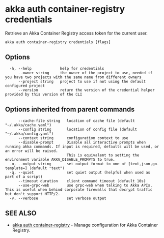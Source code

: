 # akka auth container-registry credentials

Retrieve an Akka Container Registry access token for the current user.

```
akka auth container-registry credentials [flags]
```

## Options

```
  -h, --help             help for credentials
      --owner string     the owner of the project to use, needed if you have two projects with the same name from different owners
      --project string   project to use if not using the default configured project
      --version          return the version of the credential helper provided by this version of the CLI
```

## Options inherited from parent commands

```
      --cache-file string   location of cache file (default "~/.akka/cache.yaml")
      --config string       location of config file (default "~/.akka/config.yaml")
      --context string      configuration context to use
      --disable-prompt      Disable all interactive prompts when running akka commands. If input is required, defaults will be used, or an error will be raised.
                            This is equivalent to setting the environment variable AKKA_DISABLE_PROMPTS to true.
  -o, --output string       set output format to one of [text,json,go-template=] (default "text")
  -q, --quiet               set quiet output (helpful when used as part of a script)
      --timeout duration    client command timeout (default 10s)
      --use-grpc-web        use grpc-web when talking to Akka APIs. This is useful when behind corporate firewalls that decrypt traffic but don't support HTTP/2.
  -v, --verbose             set verbose output
```

## SEE ALSO

* [akka auth container-registry](akka_auth_container-registry.html)	 - Manage configuration for Akka Container Registry.
